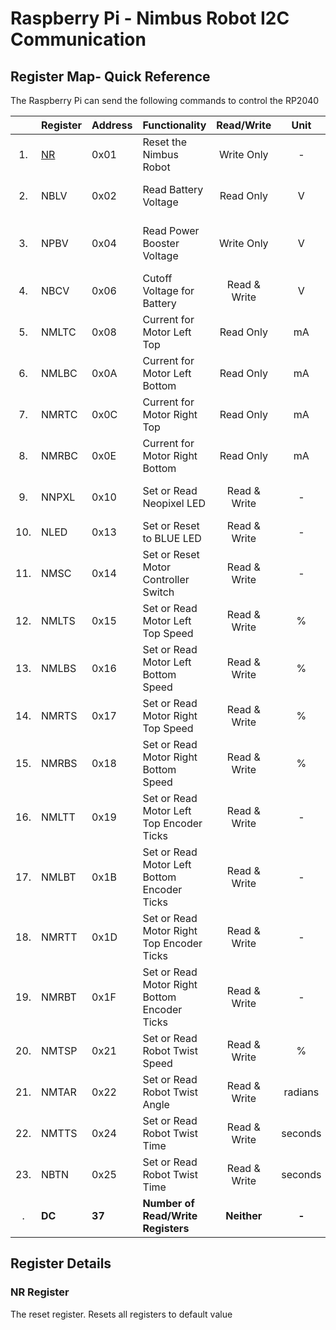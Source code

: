 # Raspberry Pi - Nimbus Robot I2C Communication

## Register Map- Quick Reference

The Raspberry Pi can send the following commands to control the RP2040

|     | Register           | Address | Functionality                                |  Read/Write  |  Unit   | Values                             |   Size   |
|:---:|:-------------------|:--------|:---------------------------------------------|:------------:|:-------:|:-----------------------------------|:--------:|
 | 1.  | [NR](#NR-Register) | 0x01    | Reset the Nimbus Robot                       |  Write Only  |    -    | Any Value Resets the RP2040        |   0x00   |
 | 2.  | NBLV               | 0x02    | Read Battery Voltage                         |  Read Only   |    V    | [3.6, 4.2] for healthy battery.    |  0x0000  |
 | 3.  | NPBV               | 0x04    | Read Power Booster Voltage                   |  Write Only  |    V    | [5.02, 5.17] for sufficient power. |  0x0000  |
 | 4.  | NBCV               | 0x06    | Cutoff Voltage for Battery                   | Read & Write |    V    | [3.6,3.9] for safe operation.      |  0x0000  |
 | 5.  | NMLTC              | 0x08    | Current for Motor Left Top                   |  Read Only   |   mA    | [0,300]                            |  0x0000  |
 | 6.  | NMLBC              | 0x0A    | Current for Motor Left Bottom                |  Read Only   |   mA    | [0,300]                            |  0x0000  |
 | 7.  | NMRTC              | 0x0C    | Current for Motor Right Top                  |  Read Only   |   mA    | [0,300]                            |  0x0000  |
 | 8.  | NMRBC              | 0x0E    | Current for Motor Right Bottom               |  Read Only   |   mA    | [0,300]                            |  0x0000  |
 | 9.  | NNPXL              | 0x10    | Set or Read Neopixel LED                     | Read & Write |    -    | RGB Value from [0,255]             | 0x000000 |
 | 10. | NLED               | 0x13    | Set or Reset to BLUE LED                     | Read & Write |    -    | 1: Set, 0: Reset                   |   0x00   |
 | 11. | NMSC               | 0x14    | Set or Reset Motor Controller Switch         | Read & Write |    -    | 1: Set, 0: Reset                   |   0x00   |
 | 12. | NMLTS              | 0x15    | Set or Read Motor Left Top Speed             | Read & Write |    %    | [-100,100]                         |   0x00   |
 | 13. | NMLBS              | 0x16    | Set or Read Motor Left Bottom Speed          | Read & Write |    %    | [-100,100]                         |   0x00   |
 | 14. | NMRTS              | 0x17    | Set or Read Motor Right Top Speed            | Read & Write |    %    | [-100,100]                         |   0x00   |
 | 15. | NMRBS              | 0x18    | Set or Read Motor Right Bottom Speed         | Read & Write |    %    | [-100,100]                         |   0x00   |
 | 16. | NMLTT              | 0x19    | Set or Read Motor Left Top Encoder Ticks     | Read & Write |    -    | [0,65535]                          |  0x0000  |
 | 17. | NMLBT              | 0x1B    | Set or Read Motor Left Bottom Encoder Ticks  | Read & Write |    -    | [0,65535]                          |  0x0000  |
 | 18. | NMRTT              | 0x1D    | Set or Read Motor Right Top Encoder Ticks    | Read & Write |    -    | [0,65535]                          |  0x0000  |
 | 19. | NMRBT              | 0x1F    | Set or Read Motor Right Bottom Encoder Ticks | Read & Write |    -    | [0,65535]                          |  0x0000  |
 | 20. | NMTSP              | 0x21    | Set or Read Robot Twist Speed                | Read & Write |    %    | [-100,100]                         |   0x00   |
 | 21. | NMTAR              | 0x22    | Set or Read Robot Twist Angle                | Read & Write | radians | [0,2π]                             |  0x0000  |
 | 22. | NMTTS              | 0x24    | Set or Read Robot Twist Time                 | Read & Write | seconds | [0,255]                            |   0x00   |
 | 23. | NBTN               | 0x25    | Set or Read Robot Twist Time                 | Read & Write | seconds | [0,255]                            |   0x00   |
 |  .  | **DC**             | **37**  | **Number of Read/Write Registers**           | **Neither**  |  **-**  | **-**                              | **37**   |




## Register Details

### NR Register

The reset register. Resets all registers to default value
